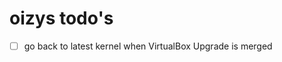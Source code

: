 # oizys todo's

- [ ] go back to latest kernel when VirtualBox Upgrade is merged

<!-- generated with <3 by daylinmorgan/todo -->
